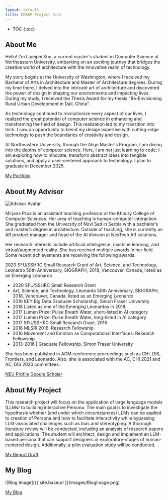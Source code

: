 ```yaml
---
layout: default
title: DREAM Project Site
---
```


* TOC
{:toc}

## About Me

Hello! I'm Lipeipei Sun, a current master's student in Computer Science at Northeastern University, embarking on an exciting journey that bridges the creative world of architecture with the innovative realm of technology.

My story begins at the University of Washington, where I received my Bachelor of Arts in Architecture and Master of Architecture degrees. During my time there, I delved into the intricate art of architecture and discovered the power of design in shaping our environments and impacting lives. During my study, I received the Thesis Award for my thesis "Re-Envisioning Rural Urban Development in Dali, China".

As technology continued to revolutionize every aspect of our lives, I realized the great potential of computer science in enhancing and transforming the field of design. This realization led to my transition into tech. I saw an opportunity to blend my design expertise with cutting-edge technology to push the boundaries of creativity and design.

At Northeastern University, through the Align Master's Program, I am diving into the depths of computer science. Here, I am not just learning to code; I am exploring how to innovate, transform abstract ideas into tangible solutions, and apply a user-centered approach to technology. I plan to graduate in December 2025.

[My Portfolio](https://sunlipeipei.github.io/LipeipeiSun.github.io/index.html)

## About My Advisor

<img src="{{ site.advisoravatar }}" alt="Advisor Avatar" class="site-advisoravatar" />

Mirjana Prpa is an assistant teaching professor at the Khoury College of Computer Sciences. Her area of teaching is human-computer interaction. She graduated from the University of Novi Sad in Serbia with a bachelor’s and master’s degree in architecture. Outside of teaching, she is currently an AR product manager and head of the AI division at NexTech AR solutions.

Her research interests include artificial intelligence, machine learning, and virtual/augmented reality. She has received multiple awards in her field. Some recent achievements are receiving the following awards:

2020 SFU/SSHRC Small Research Grant
of Art, Science, and Technology, Leonardo 50th Anniversary, SIGGRAPH, 2018, Vancouver, Canada, listed as an Emerging Leonardo

- 2020 SFU/SSHRC Small Research Grant
- Art, Science, and Technology, Leonardo 50th Anniversary, SIGGRAPH, 2018, Vancouver, Canada, listed as an Emerging Leonardo
- 2018 KEY Big Data Graduate Scholarship, Simon Fraser University
- 2018 Listed as one of the Emerging Leonardos in 2018.
- 2017 Lumen Prize: Pulse Breath Water, short-listed in AI category
- 2017 Lumen Prize: Pulse Breath Water, long-listed in AI category
- 2017 SFU/SSHRC Small Research Grant. 2016
- 2016 MLSRI 2016: Research Fellowship
- 2016 Movement and Emotion as Computational Interfaces: Research Fellowship
- 2013-2016 | Graduate Fellowship, Simon Fraser University

She has been published in ACM conference proceedings such as CHI, DIS, Frontiers, and Leonardo. Also, she is associated with the AC, CHI 2021 and AC, DIS 2020 committees.

[NEU Profile](https://www.khoury.northeastern.edu/people/mirjana-prpa/)
[Google Scholar](https://scholar.google.com/citations?user=sd1p5roAAAAJ&hl=en)

## About My Project

This research project will focus on the application of large language models (LLMs) to building interactive Persona.
The main goal is to investigate the hypothesis whether (and under which circumstances) LLMs can be applied to creation of Persona and how to facilitate interactivity while bypassing LLM-associated challenges such as bias and stereotyping. A thorough literature review will be conducted, including an analysis of research papers and applications. The student will architect, design and implement an LLM-based persona that can support designers in exploratory-stages of human-centered design. Additionally, a pilot evaluation study will be conducted.

[My Report Draft](files/ReportDraft.pdf)

## My Blog

![Blog Image]({{ site.baseurl }}/images/BlogImage.png)

[My Blog](blog.html)
